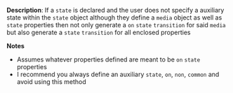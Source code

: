 __Description__: If a `state` is declared and the user does not specify a auxiliary state within the `state` object although they define a `media` object as well as `state` properties then not only generate a `on` `state` `transition` for said `media` but also generate a `state` `transition` for all enclosed properties

__Notes__

+ Assumes whatever properties defined are meant to be `on` `state` properties
+ I recommend you always define an auxiliary `state`, `on`, `non`, `common` and avoid using this method